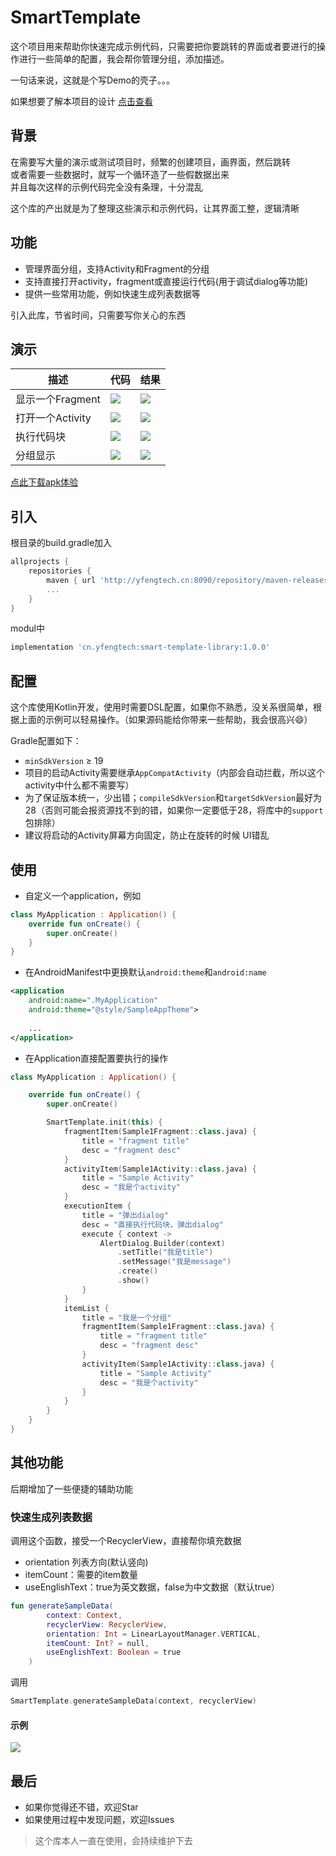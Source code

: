 # SmartTemplate
这个项目用来帮助你快速完成示例代码，只需要把你要跳转的界面或者要进行的操作进行一些简单的配置，我会帮你管理分组，添加描述。

一句话来说，这就是个写Demo的壳子。。。

如果想要了解本项目的设计  [点击查看](./document/DESIGN.md)
## 背景
在需要写大量的演示或测试项目时，频繁的创建项目，画界面，然后跳转  
或者需要一些数据时，就写一个循环造了一些假数据出来  
并且每次这样的示例代码完全没有条理，十分混乱

这个库的产出就是为了整理这些演示和示例代码，让其界面工整，逻辑清晰

## 功能
* 管理界面分组，支持Activity和Fragment的分组
* 支持直接打开activity，fragment或直接运行代码(用于调试dialog等功能)
* 提供一些常用功能，例如快速生成列表数据等


引入此库，节省时间，只需要写你关心的东西

## 演示

| 描述 | 代码 | 结果|
|---|---|---|
| 显示一个Fragment | ![](https://github.com/yfengtech/SmartTemplate/raw/master/album/code_fragment.png) |![](https://github.com/yfengtech/SmartTemplate/raw/master/album/fragment.gif)|
| 打开一个Activity | ![](https://github.com/yfengtech/SmartTemplate/raw/master/album/code_activity.png) |![](https://github.com/yfengtech/SmartTemplate/raw/master/album/activity.gif)|
| 执行代码块 | ![](https://github.com/yfengtech/SmartTemplate/raw/master/album/code_execute.png) |![](https://github.com/yfengtech/SmartTemplate/raw/master/album/execution.gif)|
| 分组显示 | ![](https://github.com/yfengtech/SmartTemplate/raw/master/album/code_itemlist.png) |![](https://github.com/yfengtech/SmartTemplate/raw/master/album/itemlist.gif)|


[点此下载apk体验](https://raw.githubusercontent.com/yfengtech/SmartTemplate/master/app-debug.apk)

## 引入
根目录的build.gradle加入

```groovy
allprojects {
    repositories {
        maven { url 'http://yfengtech.cn:8090/repository/maven-releases' }
        ...
    }
}
```
modul中

```groovy
implementation 'cn.yfengtech:smart-template-library:1.0.0'
```

## 配置
这个库使用Kotlin开发，使用时需要DSL配置，如果你不熟悉，没关系很简单，根据上面的示例可以轻易操作。（如果源码能给你带来一些帮助，我会很高兴😄）

Gradle配置如下：

* `minSdkVersion` ≥ 19
* 项目的启动Activity需要继承`AppCompatActivity`（内部会自动拦截，所以这个activity中什么都不需要写）
* 为了保证版本统一，少出错；`compileSdkVersion`和`targetSdkVersion`最好为28（否则可能会报资源找不到的错，如果你一定要低于28，将库中的`support`包排除）
* 建议将启动的Activity屏幕方向固定，防止在旋转的时候 UI错乱

## 使用

* 自定义一个application，例如

```kotlin
class MyApplication : Application() {
	override fun onCreate() {
		super.onCreate()
	}
}
```

* 在AndroidManifest中更换默认`android:theme`和`android:name`

```xml
<application
	android:name=".MyApplication"
	android:theme="@style/SampleAppTheme">
            
    ...
</application>
```

* 在Application直接配置要执行的操作

```kotlin
class MyApplication : Application() {

    override fun onCreate() {
        super.onCreate()

        SmartTemplate.init(this) {
            fragmentItem(Sample1Fragment::class.java) {
                title = "fragment title"
                desc = "fragment desc"
            }
            activityItem(Sample1Activity::class.java) {
                title = "Sample Activity"
                desc = "我是个activity"
            }
            executionItem {
                title = "弹出dialog"
                desc = "直接执行代码块，弹出dialog"
                execute { context ->
                    AlertDialog.Builder(context)
                        .setTitle("我是title")
                        .setMessage("我是message")
                        .create()
                        .show()
                }
            }
            itemList {
                title = "我是一个分组"
                fragmentItem(Sample1Fragment::class.java) {
                    title = "fragment title"
                    desc = "fragment desc"
                }
                activityItem(Sample1Activity::class.java) {
                    title = "Sample Activity"
                    desc = "我是个activity"
                }
            }
        }
    }
}
```

## 其他功能

后期增加了一些便捷的辅助功能

### 快速生成列表数据

调用这个函数，接受一个RecyclerView，直接帮你填充数据

* orientation 列表方向(默认竖向)
* itemCount：需要的item数量
* useEnglishText：true为英文数据，false为中文数据（默认true）

```kotlin
fun generateSampleData(
        context: Context,
        recyclerView: RecyclerView,
        orientation: Int = LinearLayoutManager.VERTICAL,
        itemCount: Int? = null,
        useEnglishText: Boolean = true
    )
```

调用

```kotlin
SmartTemplate.generateSampleData(context, recyclerView)
```

#### 示例
![](https://github.com/yfengtech/SmartTemplate/raw/master/album/create_list.gif)

## 最后
* 如果你觉得还不错，欢迎Star  
* 如果使用过程中发现问题，欢迎Issues  

> 这个库本人一直在使用，会持续维护下去


